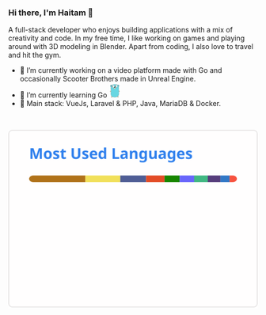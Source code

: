 ### Hi there, I'm Haitam 👋

A full-stack developer who enjoys building applications with a mix of creativity and code. In my free time, I like working on games and playing around with 3D modeling in Blender. Apart from coding, I also love to travel and hit the gym.

- 🔭 I’m currently working on a video platform made with Go and occasionally Scooter Brothers made in Unreal Engine.
- 🌱 I’m currently learning Go <img src="https://raw.githubusercontent.com/haitamattar/haitamattar/042f6595d8e4cfb766f66715ba1a9204f4309b38/goLogo.svg" height="30"/>
- 💾 Main stack: VueJs, Laravel & PHP, Java, MariaDB & Docker.

<br>

![Dev Stats](https://raw.githubusercontent.com/haitamattar/haitamattar/ff385ad8f1cfb5c8c181eb5943b2b692905330a2/stats.svg)

<!--
**haitamattar/haitamattar** is a ✨ _special_ ✨ repository because its `README.md` (this file) appears on your GitHub profile.

Here are some ideas to get you started:

- 🔭 I’m currently working on ...
- 🌱 I’m currently learning ...
- 👯 I’m looking to collaborate on ...
- 🤔 I’m looking for help with ...
- 💬 Ask me about ...
- 📫 How to reach me: ...
- 😄 Pronouns: ...
- ⚡ Fun fact: ...
-->
